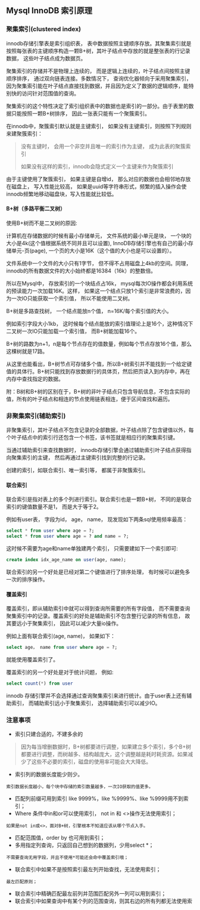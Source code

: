 ## Mysql InnoDB 索引原理



### 聚集索引(clustered index)

innodb存储引擎表是索引组织表， 表中数据按照主键顺序存放。其聚集索引就是按照每张表的主键顺序构造一颗B+树，其叶子结点中存放的就是整张表的行记录数据， 这些叶子结点成为数据页。

聚集索引的存储并不是物理上连续的， 而是逻辑上连续的，叶子结点间按照主键顺序排序， 通过双向链表连接。多数情况下， 查询优化器倾向于采用聚集索引， 因为聚集索引能在叶子结点直接找到数据，并且因为定义了数据的逻辑顺序，能特别快的访问针对范围值的查询。

聚集索引的这个特性决定了索引组织表中的数据也是索引的一部分。由于表里的数据只能按照一颗B+树排序， 因此一张表只能有一个聚簇索引。

在innodb中，聚簇索引默认就是主键索引， 如果没有主键索引，则按照下列规则来建聚簇索引：

> 没有主键时， 会用一个非空并且唯一的索引作为主键， 成为此表的聚簇索引
>
> 如果没有这样的索引，innodb会隐式定义一个主键来作为聚簇索引

由于主键使用了聚簇索引， 如果主键是自增id， 那么对应的数据也会相邻地存放在磁盘上， 写入性能比较高， 如果是uuid等字符串形式，频繁的插入操作会使innodb频繁地移动磁盘块，写入性能就比较低。

#### **B+树（多路平衡二叉树）**

使用B+树而不是二叉树的原因:

计算机在存储数据的时候有最小存储单元， 文件系统的最小单元是块， 一个块的大小是4k(这个值根据系统不同并且可以设置), InnoDB存储引擎也有自己的最小存储单元-页(page), 一个页的大小是16K（这个值的大小也是可以设置的）。

文件系统中一个文件的大小只有1字节， 但不得不占用磁盘上4kb的空间。同理，innodb的所有数据文件的大小始终都是16384（16k）的整数倍。

所以在Mysql中， 存放索引的一个块结点占16k， mysql每次IO操作都会利用系统的预读能力一次加载16K。这样， 如果这一个结点只放1个索引是非常浪费的，因为一次IO只能获取一个索引值， 所以不能使用二叉树。

B+树是多路查找树， 一个结点能放n个值， n=16K/每个索引值的大小。

例如索引字段大小1kb， 这时候每个结点能放的索引值理论上是16个，这种情况下二叉树一次IO只能加载一个索引值， 而B+树能加载16个。

B+树的路数为n+1，n是每个节点存在的值数量，例如每个节点存放16个值，那么这棵树就是17路。

从这里也能看出，B+树节点可存储多个值，所以B+树索引并不能找到一个给定键值的具体行。B+树只能找到存放数据行的具体页，然后把页读入到内存中，再在内存中查找指定的数据。

附：B树和B+树的区别在于，B+树的非叶子结点只包含导航信息，不包含实际的值，所有的叶子结点和相连的节点使用链表相连，便于区间查找和遍历。



### 非聚集索引(辅助索引)

非聚集索引，其叶子结点不包含记录的全部数据，叶子结点除了包含键值以外，每个叶子结点中的索引行还包含一个书签，该书签就是相应行的聚集索引键。

当通过辅助索引来查找数据时， innodb存储引擎会通过辅助索引叶子结点获得指向聚集索引的主键， 然后再通过主键索引找到完整的行记录。

创建的索引，如联合索引、唯一索引等， 都属于非聚簇索引。



#### 联合索引

联合索引是指对表上的多个列进行索引。联合索引也是一颗B+树， 不同的是联合索引的键值数量不是1， 而是大于等于2。

例如有user表， 字段为id， age， name， 现发现如下两条sql使用频率最高：

```sql
select * from user where age = ?;
select * from user where age = ? and name = ?;
```

这时候不需要为age和name单独建两个索引， 只需要建如下一个索引即可:

```sql
create index idx_age_name on user(age, name);
```

联合索引的另一个好处是已经对第二个键值进行了排序处理， 有时候可以避免多一次的排序操作。

#### 覆盖索引

覆盖索引，即从辅助索引中就可以得到查询所需要的所有字段值， 而不需要查询聚集索引中的记录。覆盖索引的好处是辅助索引不包含整行记录的所有信息， 故其要远小于聚集索引， 因此可以减少大量io操作。

例如上面有联合索引(age, name)， 如果如下：

```sql
select age， name from user where age = ?;
```

就能使用覆盖索引了。

覆盖索引的另一个好处是对于统计问题， 例如:

```sql
select count(*) from user
```

innodb 存储引擎并不会选择通过查询聚集索引来进行统计。由于user表上还有辅助索引， 而辅助索引远小于聚集索引， 选择辅助索引可以减少IO。



### 注意事项

- 索引只建合适的，不建多余的

> 因为每当增删数据时，B+树都要进行调整，如果建立多个索引，多个B+树都要进行调整，而树越多、结构越庞大，这个调整越是耗时耗资源。如果减少了这些不必要的索引，磁盘的使用率可能会大大降低。

- 索引列的数据长度能少则少。

```
索引数据长度越小，每个块中存储的索引数量越多，一次IO获取的值更多。
```

- 匹配列前缀可用到索引 like 9999%，like %9999%、like %9999用不到索引；
- Where 条件中in和or可以使用索引， not in 和 <>操作无法使用索引；

```
如果是not in或<>，面对B+树，引擎根本不知道应该从哪个节点入手。
```

- 匹配范围值，order by 也可用到索引；
- 多用指定列查询，只返回自己想到的数据列，少用select *；

```
不需要查询无用字段，并且不使用*可能还会命中覆盖索引哦；
```

- 联合索引中如果不是按照索引最左列开始查找，无法使用索引；

```
最左匹配原则；
```

- 联合索引中精确匹配最左前列并范围匹配另外一列可以用到索引；
- 联合索引中如果查询中有某个列的范围查询，则其右边的所有列都无法使用索